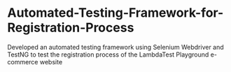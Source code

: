 # Automated-Testing-Framework-for-Registration-Process
Developed an automated testing framework using Selenium Webdriver and TestNG to test the registration process of the LambdaTest Playground e-commerce website
